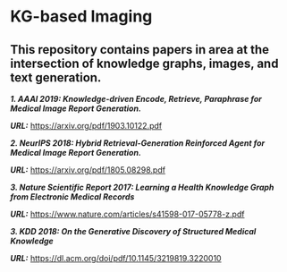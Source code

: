 # KG-based Imaging 

## This repository contains papers in area at the intersection of knowledge graphs, images, and text generation. 

***1. AAAI 2019: Knowledge-driven Encode, Retrieve, Paraphrase for Medical Image Report Generation.***

***URL:*** https://arxiv.org/pdf/1903.10122.pdf

***2. NeurIPS 2018: Hybrid Retrieval-Generation Reinforced Agent for Medical Image Report Generation.***

***URL:*** https://arxiv.org/pdf/1805.08298.pdf

***3. Nature Scientific Report 2017: Learning a Health Knowledge Graph from Electronic Medical Records***

***URL:*** https://www.nature.com/articles/s41598-017-05778-z.pdf

***3. KDD 2018: On the Generative Discovery of Structured Medical Knowledge***

***URL:*** https://dl.acm.org/doi/pdf/10.1145/3219819.3220010
